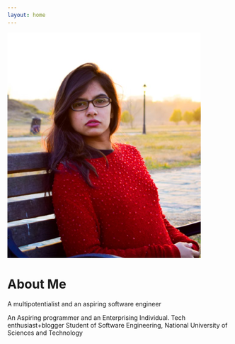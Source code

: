 ```yaml
---
layout: home
---
```

<img  src="images/we.PNG" />

# About Me

A multipotentialist and an aspiring software engineer

An Aspiring programmer and an Enterprising Individual. Tech enthusiast+blogger Student of Software Engineering, National University of Sciences and Technology

